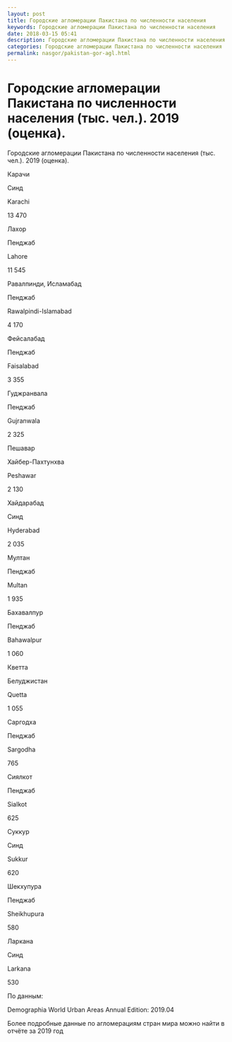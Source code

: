 ```yaml
---
layout: post
title: Городские агломерации Пакистана по численности населения
keywords: Городские агломерации Пакистана по численности населения
date: 2018-03-15 05:41
description: Городские агломерации Пакистана по численности населения
categories: Городские агломерации Пакистана по численности населения
permalink: nasgor/pakistan-gor-agl.html
---
```


# Городские агломерации Пакистана по численности населения (тыс. чел.). 2019 (оценка).



Городские агломерации Пакистана по численности населения (тыс. чел.). 2019 (оценка).








Карачи


Синд


Karachi


13 470






Лахор


Пенджаб


Lahore


11 545






Равалпинди, Исламабад


Пенджаб


Rawalpindi-Islamabad


4 170






Фейсалабад


Пенджаб


Faisalabad


3 355






Гуджранвала


Пенджаб


Gujranwala


2 325






Пешавар


Хайбер-Пахтунхва


Peshawar


2 130






Хайдарабад


Синд


Hyderabad


2 035






Мултан


Пенджаб


Multan


1 935






Бахавалпур


Пенджаб


Bahawalpur


1 060






Кветта


Белуджистан


Quetta


1 055






Саргодха


Пенджаб


Sargodha


765






Сиялкот


Пенджаб


Sialkot


625






Суккур


Синд


Sukkur


620






Шекхупура


Пенджаб


Sheikhupura


580






Ларкана


Синд


Larkana


530








По данным:


Demographia World Urban Areas Annual Edition: 2019.04


Более подробные данные по агломерациям стран мира можно найти в отчёте за 2019 год
	
			
		
